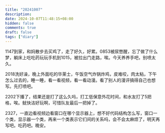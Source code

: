 ```yaml
---
title: "20241007"
description: 
date: 2024-10-07T11:48:15+08:00
hidden: false
comments: true
draft: false
tags: ["diary"]
---
```

1147到家，和妈散步去买鸡了，走了好久，好累。0853被尿憋醒，忘了做了什么梦，躺床上吃吃药玩玩手机到1015，被拉出门走路，唉。今天养养手吧，别喷太久。

2018洗好澡，晚上外面吃的华莱士，午饭空气炸锅炸鸡，皮难咬，肉太粘，下午怎么过去的，睡一睡，看一看视频，看一看动漫。看了别人的漫评搞得自己也想写。先打喷吧。

2202下播了，结果还是打了这么久吗，打工低保意外花时间，和水友打了5把格，唉。鱿快洁好玩啊，可惜队友最后一把掉了。

2327，一直边看视频边看窗口在哪个显示器上，想不好代码结构怎么写，窗口一个类，显示器一个类，再来一个类表示它们间的关系吗，会不会太麻烦了，明天再写吧。吃药吧。晚安。

